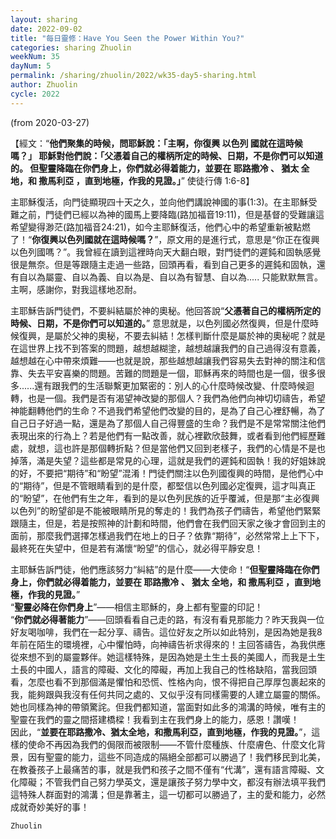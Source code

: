 ```yaml
---
layout: sharing
date: 2022-09-02
title: "每日靈修：Have You Seen the Power Within You?"
categories: sharing Zhuolin
weekNum: 35
dayNum: 5
permalink: /sharing/zhuolin/2022/wk35-day5-sharing.html
author: Zhuolin
cycle: 2022
---
```

(from 2020-03-27)

【經文：“**他們聚集的時候，問耶穌說：「主啊，你復興 以色列 國就在這時候嗎？」 耶穌對他們說：「父憑着自己的權柄所定的時候、日期，不是你們可以知道的。 但聖靈降臨在你們身上，你們就必得着能力，並要在 耶路撒冷 、 猶太 全地，和 撒馬利亞 ，直到地極，作我的見證。」**” 使徒行傳 1:6-8】  

主耶穌復活，向門徒顯現四十天之久，並向他們講說神國的事(1:3)。在主耶穌受難之前，門徒們已經以為神的國馬上要降臨(路加福音19:11)，但是基督的受難讓這希望變得渺茫(路加福音24:21)，如今主耶穌復活，他們心中的希望重新被點燃了！“**你復興以色列國就在這時候嗎？**”，原文用的是進行式，意思是“你正在復興以色列國嗎？”。我曾經在讀到這裡時向天大翻白眼，對門徒們的遲鈍和固執感覺很是無奈。但是等跟隨主走過一些路，回頭再看，看到自己更多的遲鈍和固執，還有自以為屬靈、自以為義、自以為是、自以為有智慧、自以為..... 只能默默無言。主啊，感謝你，對我這樣地忍耐。  

主耶穌告訴門徒們，不要糾結屬於神的奧秘。他回答說“**父憑著自己的權柄所定的時候、日期，不是你們可以知道的。**” 意思就是，以色列國必然復興，但是什麼時候復興，是屬於父神的奧秘，不要去糾結！怎樣判斷什麼是屬於神的奧秘呢？就是在這世界上找不到答案的問題，越想越糊塗，越想越讓我們的自己過得沒有意義，越想越在心中帶來煩難——也就是說，那些越想越讓我們容易失去對神的關注和信靠、失去平安喜樂的問題。苦難的問題是一個，耶穌再來的時間也是一個，很多很多......還有跟我們的生活聯繫更加緊密的：別人的心什麼時候改變、什麼時候迴轉，也是一個。我們是否有渴望神改變的那個人？我們為他們向神切切禱告，希望神能翻轉他們的生命？不過我們希望他們改變的目的，是為了自己心裡舒暢，為了自己日子好過一點，還是為了那個人自己得豐盛的生命？我們是不是常常關注他們表現出來的行為上？若是他們有一點改善，就心裡歡欣鼓舞，或者看到他們經歷難處，就想，這也許是那個轉折點？但是當他們又回到老樣子，我們的心情是不是也掉落，滿是失望？這些都是常見的心理，這就是我們的遲鈍和固執！我的好姐妹說的好，不要把“期待”和“盼望”混淆！門徒們關注以色列國復興的時間，是他們心中的“期待”，但是不管眼睛看到的是什麼，都堅信以色列國必定復興，這才叫真正的“盼望”，在他們有生之年，看到的是以色列民族的近乎覆滅，但是那“主必復興以色列”的盼望卻是不能被眼睛所見的奪走的！我們為孩子們禱告，希望他們緊緊跟隨主，但是，若是按照神的計劃和時間，他們會在我們回天家之後才會回到主的面前，那麼我們選擇怎樣過我們在地上的日子？依靠“期待”，必然常常上上下下，最終死在失望中，但是若有滿懷“盼望”的信心，就必得平靜安息！  

主耶穌告訴門徒，他們應該努力“糾結”的是什麼——大使命！“**但聖靈降臨在你們身上，你們就必得着能力，並要在 耶路撒冷 、 猶太 全地，和 撒馬利亞 ，直到地極，作我的見證。**”    
“**聖靈必降在你們身上**”——相信主耶穌的，身上都有聖靈的印記！    
“**你們就必得著能力**”——回頭看看自己走的路，有沒有看見那能力？昨天我與一位好友喝咖啡，我們在一起分享、禱告。這位好友之所以如此特別，是因為她是我8年前在陌生的環境裡，心中懼怕時，向神禱告祈求得來的！主回答禱告，為我供應從來想不到的屬靈夥伴。她這樣特殊，是因為她是土生土長的美國人，而我是土生土長的中國人，語言的障礙、文化的障礙，再加上我自己的性格缺陷，當我回頭看，怎麼也看不到那個滿是懼怕和恐慌、性格內向，恨不得把自己厚厚包裹起來的我，能夠跟與我沒有任何共同之處的、又似乎沒有同樣需要的人建立屬靈的關係。她也同樣為神的帶領驚詫。但我們都知道，當面對如此多的鴻溝的時候，唯有主的聖靈在我們的靈之間搭建橋樑！我看到主在我們身上的能力，感恩！讚嘆！    
因此，“**並要在耶路撒冷、猶太全地，和撒馬利亞，直到地極，作我的見證。**”，這樣的使命不再因為我們的侷限而被限制——不管什麼種族、什麼膚色、什麼文化背景，因有聖靈的能力，這些不同造成的隔絕全部都可以勝過了！我們移民到北美，在教養孩子上最痛苦的事，就是我們和孩子之間不僅有“代溝”，還有語言障礙、文化障礙；不管我們自己努力學英文，還是讓孩子努力學中文，都沒有辦法填平我們這特殊人群面對的鴻溝；但是靠著主，這一切都可以勝過了，主的愛和能力，必然成就奇妙美好的事！  

`Zhuolin`  
